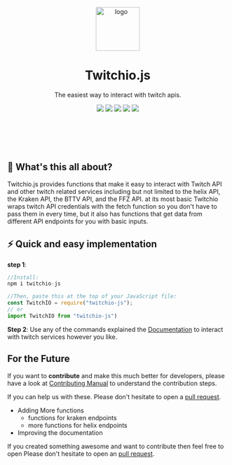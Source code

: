 <p align="center"><a href="https://github.com/gypsydangerous/twitchio-js"><img src="https://cdn.discordapp.com/attachments/727356806552092675/755515540663173231/logo.svg" alt="logo" height=100/></a></p>
<h1 align="center">Twitchio.js</h1>
<p align="center">The easiest way to interact with twitch apis.</p>

<p align="center">
	<a href="https://github.com/GypsyDangerous/twitch-helper"><img src="https://img.shields.io/npm/v/twitchio-js?style=for-the-badge"/></a>
    <a href="https://opensource.org/licenses/MIT"><img src="https://img.shields.io/badge/License-MIT-yellow.svg?style=for-the-badge"/></a>
    <img src="https://img.shields.io/bundlephobia/min/twitchio-js@1.0.1?style=for-the-badge"/>
    <a href="https://github.com/gypsydangerous/twitchio-js/stargazers"><img src="https://img.shields.io/github/stars/gypsydangerous/twitchio-js.svg?style=for-the-badge"/></a>
	<img src="https://img.shields.io/npm/dw/twitchio-js?style=for-the-badge"/>
</p>
<br></br>
<br></br>

## 🤔 What's this all about?
Twitchio.js provides functions that make it easy to interact with Twitch API and other twitch related services including but not limited to the helix API, the Kraken API, the BTTV API, and the FFZ API.
at its most basic Twitchio wraps twitch API credentials with the fetch function so you don't have to pass them in every time, but it also has functions that get data from different API endpoints for you with basic inputs.

## ⚡ Quick and easy implementation  
   **step 1**:
```JavaScript
//Install:
npm i twitchio-js

//Then, paste this at the top of your JavaScript file:
const TwitchIO = require("twitchio-js");
// or
import TwitchIO from "twitchio-js")
```
   **Step 2**: Use any of the commands explained the [Documentation](https://github.com/GypsyDangerous/twitchio-js/blob/master/DOCUMENTATION.md) to interact with twitch services however you like.

## For the Future 
If you want to **contribute** and make this much better for developers, please have a look at [Contributing Manual](https://github.com/GypsyDangerous/twitchio-js/blob/master/CONTRIBUTING.md) to understand the contribution steps.

If you can help us with these. Please don't hesitate to open a [pull request](https://github.com/gypsydangerous/twitchio-js/pulls).

- Adding More functions
  - functions for kraken endpoints
  - more functions for helix endpoints
- Improving the documentation


If you created something awesome and want to contribute then feel free to open Please don't hesitate to open an [pull request](https://github.com/gypsydangerous/twitchio-js/pulls).
